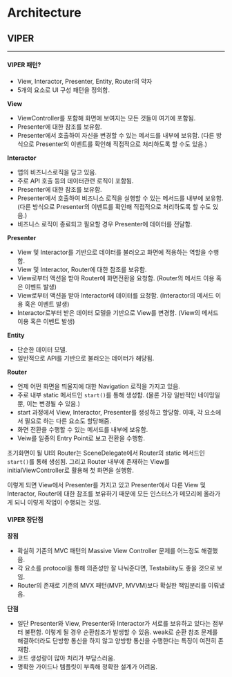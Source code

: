 # Architecture
## VIPER
---
#### VIPER 패턴?
- View, Interactor, Presenter, Entity, Router의 약자
- 5개의 요소로 UI 구성 패턴을 정의함.

**View**
- ViewController를 포함해 화면에 보여지는 모든 것들이 여기에 포함됨.
- Presenter에 대한 참조를 보유함.
- Presenter에서 호출하여 자신을 변경할 수 있는 메서드를 내부에 보유함. (다른 방식으로 Presenter의 이벤트를 확인해 직접적으로 처리하도록 할 수도 있음.)

**Interactor**
- 앱의 비즈니스로직을 담고 있음.
- 주로 API 호출 등의 데이터관련 로직이 포함됨.
- Presenter에 대한 참조를 보유함.
- Presenter에서 호출하여 비즈니스 로직을 실행할 수 있는 메서드를 내부에 보유함. (다른 방식으로 Presenter의 이벤트를 확인해 직접적으로 처리하도록 할 수도 있음.)
- 비즈니스 로직이 종료되고 필요할 경우 Presenter에 데이터를 전달함.

**Presenter**
- View 및 Interactor를 기반으로 데이터를 불러오고 화면에 적용하는 역할을 수행함.
- View 및 Interactor, Router에 대한 참조를 보유함.
- View로부터 액션을 받아 Router에 화면전환을 요청함. (Router의 메서드 이용 혹은 이벤트 발생)
- View로부터 액션을 받아 Interactor에 데이터를 요청함. (Interactor의 메서드 이용 혹은 이벤트 발생)
- Interactor로부터 받은 데이터 모델을 기반으로 View를 변경함. (View의 메서드 이용 혹은 이벤트 발생)

**Entity**
- 단순한 데이터 모델.
- 일반적으로 API를 기반으로 불러오는 데이터가 해댱됨.

**Router**
- 언제 어떤 화면을 띄울지에 대한 Navigation 로직을 가지고 있음.
- 주로 내부 static 메서드인 `start()`를 통해 생성함. (물론 가장 일반적인 네이밍일뿐, 이는 변경될 수 있음.)
- start 과정에서 View, Interactor, Presenter를 생성하고 할당함. 이때, 각 요소에서 필요로 하는 다른 요소도 할당해줌.
- 화면 전환을 수행할 수 있는 메서드를 내부에 보유함.
- Veiw를 일종의 Entry Point로 보고 전환을 수행함.

초기화면이 될 UI의 Router는 SceneDelegate에서 Router의 static 메서드인 `start()`를 통해 생섬됨.
그리고 Router 내부에 존재하는 View를 initialViewController로 활용해 첫 화면을 실행함.

이렇게 되면 View에서 Presenter를 가지고 있고 Presenter에서 다른 View 및 Interactor, Router에 대한 참조를 보유하기 때문에 모든 인스터스가 메모리에 올라가게 되니 이렇게 작업이 수행되는 것임.

#### VIPER 장단점
**장점**
- 확실히 기존의 MVC 패턴의 Massive View Controller 문제를 어느정도 해결했음.
- 각 요소를 protocol을 통해 의존성만 잘 나눠준다면, Testability도 좋을 것으로 보임.
- Router의 존재로 기존의 MVX 패턴(MVP, MVVM)보다 확실한 책임분리를 이뤄냈음.

**단점**
- 일단 Presenter와 View, Presenter와 Interactor가 서로를 보유하고 있다는 점부터 불편함. 이렇게 될 경우 순환참조가 발생할 수 있음. weak로 순환 참조 문제를 해결하더라도 단방향 통신을 하지 않고 양방향 통신을 수행한다는 특징이 여전히 존재함. 
- 코드 생성량이 많아 처리가 부담스러움.
- 명확한 가이드나 템플릿이 부족해 정확한 설계가 어려움. 